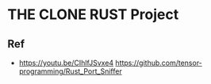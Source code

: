 # THE CLONE RUST Project

## Ref

- https://youtu.be/CIhlfJSvxe4
https://github.com/tensor-programming/Rust_Port_Sniffer